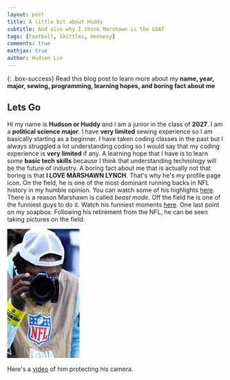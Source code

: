 ```yaml
---
layout: post
title: A little bit about Huddy
subtitle: And also why I think Marshawn is the GOAT
tags: [Football, Skittles, Hennesy]
comments: true
mathjax: true
author: Hudson Lin
---
```


{: .box-success}
Read this blog post to learn more about my **name, year, major, sewing, programming, learning hopes, and boring fact about me**

## Lets Go

Hi my name is **Hudson or Huddy** and I am a junior in the class of **2027**. I am a **political science major**. I have **very limited** sewing experience so I am basically starting as a beginner. I have taken coding classes in the past but I always struggled a lot understanding coding so I would say that my coding experience is **very limited** if any. A learning hope that I have is to learn some **basic tech skills** because I think that understanding technology will be the future of industry. A boring fact about me that is actually not that boring is that **I LOVE MARSHAWN LYNCH**. That's why he's my profile page icon. On the field, he is one of the most dominant running backs in NFL history in my humble opinion. You can watch some of his highlights [here](https://www.youtube.com/watch?v=kXOZdMeSIEo). There is a reason Marshawn is called _beast mode_. Off the field he is one of the funniest guys to do it. Watch his funniest moments [here](https://www.youtube.com/watch?v=rzY-NUxiSpI). One last point on my soapbox. Following his retirement from the NFL, he can be seen taking pictures on the field: 


![Marshawn Camera](https://github.com/huddylin2/huddylin2.github.io/blob/master/assets/img/marshawn%20camera.jpg)


Here's a [video](https://www.youtube.com/shorts/ggQDXK5lUTo) of him protecting his camera.
